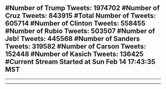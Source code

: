 #Number of Trump Tweets: 1974702
#Number of Cruz Tweets: 843915
#Total Number of Tweets: 605714 
#Number of Clinton Tweets: 558455
#Number of Rubio Tweets: 503507
#Number of Jeb! Tweets: 445568
#Number of Sanders Tweets: 319582
#Number of Carson Tweets: 152448
#Number of Kasich Tweets: 136425
#Current Stream Started at Sun Feb 14 17:43:35 MST
---
---
---
